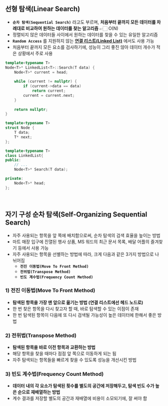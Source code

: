 ## 선형 탐색(Linear Search)

- **`순차 탐색(Sequential Search)`** 라고도 부르며, **처음부터 끝까지 모든 데이터를 차례대로 비교하여 원하는 데이터를 찾는 알고리즘**  👉🏻  $\mathrm{O(N)}$  
- 정렬되지 않은 데이터들 사이에서 원하는 데이터를 찾을 수 있는 유일한 알고리즘
- **`Random Access`** 를 지원하지 않는 [**연결 리스트(Linked List)**](리스트(List).md) 에서도 사용 가능
- 처음부터 끝까지 모든 요소를 검사하기에, 성능이 그리 좋진 않아 데이터 개수가 적은 상황에서 주로 사용  

```cpp
template<typename T>
Node<T>* LinkedList<T>::Search(T data) {
	Node<T>* current = head;
    
    while (current != nullptr) {
        if (current->data == data)
            return current;
        current = current.next;
    }
    
    return nullptr;
}
```  

```cpp
template<typename T>
struct Node {
    T data;
    T* next;
};

template<typename T>
class LinkedList{
public:
	// ...
    Node<T>* Search(T data);

private:
	Node<T>* head;
};
```  
<br>

## 자기 구성 순차 탐색(Self-Organizing Sequential Search)

- 자주 사용되는 항목을 앞 쪽에 배치함으로써, 순차 탐색의 검색 효율을 높이는 방법
- 마트 매장 입구에 진열된 행사 상품, MS 워드의 최근 문서 목록, 배달 어플의 즐겨찾기 등에서 사용 가능
- 자주 사용되는 항목을 선별하는 방법에 따라, 크게 다음과 같은 3가지 방법으로 나뉘어짐
	- **`전진 이동법(Move To Front Method)`**  
	- **`전위법(Transpose Method)`** 
	- **`빈도 계수법(Frequency Count Method)`**   

### 1) 전진 이동법(Move To Front Method)

- **탐색된 항목을 가장 맨 앞으로 옮기는 방법 (연결 리스트에선 헤드 노드로)**
- 한 번 찾은 항목을 다시 찾고자 할 때, 바로 탐색할 수 있는 이점이 존재
- 한 번 탐색된 항목이 다음에 또 다시 검색될 가능성이 높은 데이터에 한해서 좋은 방법  

### 2) 전위법(Transpose Method)

- **탐색된 항목을 바로 이전 항목과 교환하는 방법**
- 해당 항목을 찾을 때마다 점점 앞 쪽으로 이동하게 되는 됨
- 자주 탐색되는 항목들을 빠르게 찾을 수 있도록 성능을 개선시킨 방법  

### 3) 빈도 계수법(Frequency Count Method)

- **데이터 내의 각 요소가 탐색된 횟수를 별도의 공간에 저장해두고, 탐색 빈도 수가 높은 순으로 재배열하는 방법**
- 계수 결과를 저장할 별도의 공간과 재배열에 비용이 소모되기에, 잘 써야 함